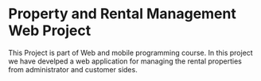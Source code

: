 
# Property and Rental Management Web Project

This Project is part of Web and mobile programming course. In this project we have develped a web application for managing the rental properties from administrator and customer sides. 
